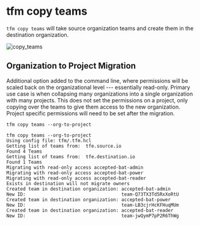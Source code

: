 # tfm copy teams

`tfm copy teams` will take source organization teams and create them in the destination organization. 

![copy_teams](../images/copy_teams.png)


## Organization to Project Migration

Additional option added to the command line, where permissions will be scaled back on the organizational level --- essentially read-only. Primary use case is when collapsing many organizations into a single organization with many projects.
This does not set the permissions on a project, only copying over the teams to give them access to the new organization. 
Project specific permissions will need to be set after the migration. 

`tfm copy teams --org-to-project`

```
tfm copy teams --org-to-project
Using config file: tfm/.tfm.hcl
Getting list of teams from:  tfe.source.io
Found 4 Teams
Getting list of teams from:  tfe.destination.io
Found 1 Teams
Migrating with read-only access accepted-bat-admin
Migrating with read-only access accepted-bat-power
Migrating with read-only access accepted-bat-reader
Exists in destination will not migrate owners
Created team in destination organization: accepted-bat-admin
New ID:                                   team-Q73TX3Td5RxXoRtU
Created team in destination organization: accepted-bat-power
New ID:                                   team-LB3cjrHcKFHuqMUm
Created team in destination organization: accepted-bat-reader
New ID:                                   team-jwQymP7pP2R6ThWg
```